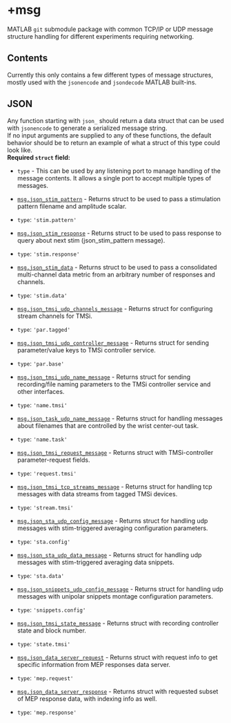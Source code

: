 # +msg #  
MATLAB `git` submodule package with common TCP/IP or UDP message structure handling for different experiments requiring networking.  

## Contents ##
Currently this only contains a few different types of message structures, mostly used with the `jsonencode` and `jsondecode` MATLAB built-ins.  

## JSON ##
Any function starting with `json_` should return a data struct that can be used with `jsonencode` to generate a serialized message string.  
If no input arguments are supplied to any of these functions, the default behavior should be to return an example of what a struct of this type could look like.  
**Required `struct` field:**  
* `type` - This can be used by any listening port to manage handling of the message contents. It allows a single port to accept multiple types of messages.

* [`msg.json_stim_pattern`](json_stim_pattern.m) - Returns struct to be used to pass a stimulation pattern filename and amplitude scalar.
 + `type`: `'stim.pattern'`
* [`msg.json_stim_response`](json_stim_response.m) - Returns struct to be used to pass response to query about next stim (json_stim_pattern message).
 + `type`: `'stim.response'`
* [`msg.json_stim_data`](json_stim_data.m) - Returns struct to be used to pass a consolidated multi-channel data metric from an arbitrary number of responses and channels.
 + `type`: `'stim.data'`
* [`msg.json_tmsi_udp_channels_message`](json_tmsi_udp_channels_message.m) - Returns struct for configuring stream channels for TMSi.
 + `type`: `'par.tagged'`
* [`msg.json_tmsi_udp_controller_message`](json_tmsi_udp_controller_message.m) - Returns struct for sending parameter/value keys to TMSi controller service.
 + `type`: `'par.base'`
* [`msg.json_tmsi_udp_name_message`](json_tmsi_udp_name_message.m) - Returns struct for sending recording/file naming parameters to the TMSi controller service and other interfaces.
 + `type`: `'name.tmsi'`  
* [`msg.json_task_udp_name_message`](json_task_udp_name_message.m) - Returns struct for handling messages about filenames that are controlled by the wrist center-out task.
 + `type`: `'name.task'`
* [`msg.json_tmsi_request_message`](json_tmsi_request_message.m) - Returns struct with TMSi-controller parameter-request fields.
 + `type`: `'request.tmsi'`
* [`msg.json_tmsi_tcp_streams_message`](json_tmsi_tcp_streams_message.m) - Returns struct for handling tcp messages with data streams from tagged TMSi devices.
 + `type`: `'stream.tmsi'`
* [`msg.json_sta_udp_config_message`](json_sta_udp_config_message.m) - Returns struct for handling udp messages with stim-triggered averaging configuration parameters.
 + `type`: `'sta.config'`
* [`msg.json_sta_udp_data_message`](json_sta_udp_data_message.m) - Returns struct for handling udp messages with stim-triggered averaging data snippets.
 + `type`: `'sta.data'`
* [`msg.json_snippets_udp_config_message`](json_snippets_udp_config_message.m) - Returns struct for handling udp messages with unipolar snippets montage configuration parameters.
 + `type`: `'snippets.config'`
* [`msg.json_tmsi_state_message`](json_tmsi_state_message.m) - Returns struct with recording controller state and block number.
 + `type`: `'state.tmsi'`
* [`msg.json_data_server_request`](json_data_server_request.m) - Returns struct with request info to get specific information from MEP responses data server.
 + `type`: `'mep.request'`
* [`msg.json_data_server_response`](json_data_server_response.m) - Returns struct with requested subset of MEP response data, with indexing info as well.
 + `type`: `'mep.response'`
